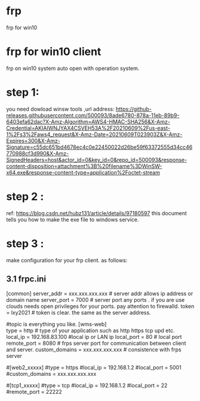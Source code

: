 # frp
frp for win10


# frp for win10 client

frp on win10 system auto open with operation system. 

# step 1:

you need dowload winsw tools ,url address: https://github-releases.githubusercontent.com/500093/8ade6780-878a-11eb-89b9-6403efa62dac?X-Amz-Algorithm=AWS4-HMAC-SHA256&X-Amz-Credential=AKIAIWNJYAX4CSVEH53A%2F20210609%2Fus-east-1%2Fs3%2Faws4_request&X-Amz-Date=20210609T023903Z&X-Amz-Expires=300&X-Amz-Signature=c55dc651bd4678ec4c0e22450022d26be59f63372555d34cc46770988cf3d990&X-Amz-SignedHeaders=host&actor_id=0&key_id=0&repo_id=500093&response-content-disposition=attachment%3B%20filename%3DWinSW-x64.exe&response-content-type=application%2Foctet-stream

# step 2 :
ref: https://blog.csdn.net/hubz131/article/details/97180597  this document tells you how to make the exe file to windows service.

# step 3 :
make configuration for your frp client. as follows:

## 3.1 frpc.ini
[common]
server_addr = xxx.xxx.xxx.xxx  # server addr allows ip address or domain name
server_port = 7000  # server port  any ports . if you are use clouds  needs open privileges for your ports. pay attention to firewalld. 
token = lxy2021  # token is clear. the same as the server address. 

#topic is everything you like.
[wms-web]  
type = http   # type of your application such as http https tcp upd etc.
local_ip = 192.168.83.100  #local ip  or  LAN ip
local_port = 80   # local port
remote_port = 8080   # frps server port for communication between client and server.
custom_domains = xxx.xxx.xxx.xxx  # consistence with frps server

#[web2_xxxxx]
#type = https
#local_ip = 192.168.1.2
#local_port = 5001
#custom_domains = xxx.xxx.xxx.xxx

#[tcp1_xxxxx]
#type = tcp
#local_ip = 192.168.1.2
#local_port = 22
#remote_port = 22222




